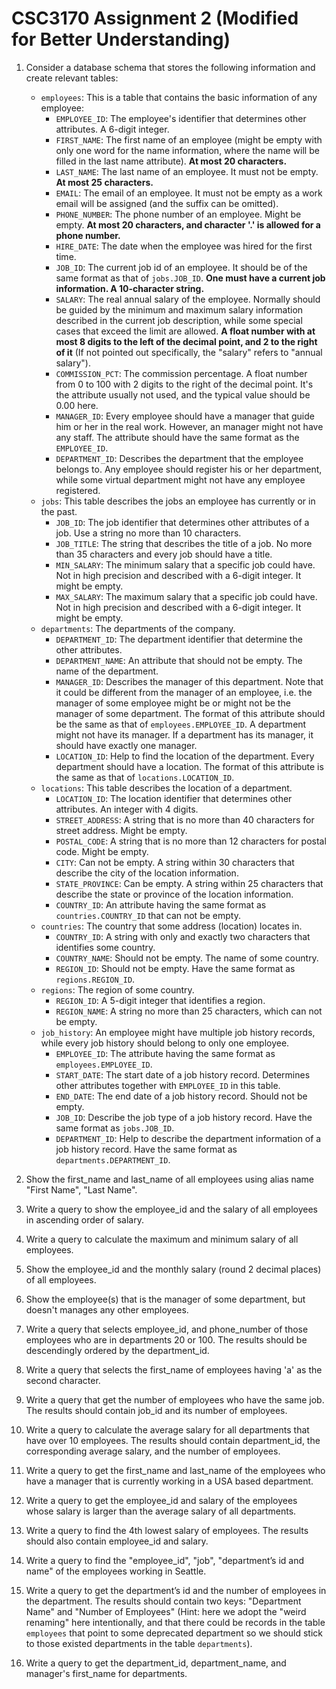 # CSC3170 Assignment 2 (Modified for Better Understanding)

1. Consider a database schema that stores the following information and create relevant tables:

   * `employees`: This is a table that contains the basic information of any employee:
     * `EMPLOYEE_ID`: The employee's identifier that determines other attributes. $\text{A 6-digit integer}$.
     * `FIRST_NAME`: The first name of an employee (might be empty with only one word for the name information, where the name will be filled in the last name attribute). **At most 20 characters.**
     * `LAST_NAME`: The last name of an employee. It must not be empty. **At most 25 characters.**
     * `EMAIL`: The email of an employee. It must not be empty as a work email will be assigned (and the suffix can be omitted).
     * `PHONE_NUMBER`: The phone number of an employee. Might be empty. **At most 20 characters, and character '.' is allowed for a phone number.**
     * `HIRE_DATE`: The date when the employee was hired for the first time.
     * `JOB_ID`: The current job id of an employee. It should be of the same format as that of `jobs.JOB_ID`. **One must have a current job information. A 10-character string.**
     * `SALARY`: The real annual salary of the employee. Normally should be guided by the minimum and maximum salary information described in the current job description, while some special cases that exceed the limit are allowed. **A float number with at most 8 digits to the left of the decimal point, and 2 to the right of it** (If not pointed out specifically, the "salary" refers to "annual salary").
     * `COMMISSION_PCT`: The commission percentage. A float number from 0 to 100 with 2 digits to the right of the decimal point. It's the attribute usually not used, and the typical value should be 0.00 here.
     * `MANAGER_ID`: Every employee should have a manager that guide him or her in the real work. However, an manager might not have any staff. The attribute should have the same format as the `EMPLOYEE_ID`.
     * `DEPARTMENT_ID`: Describes the department that the employee belongs to. Any employee should register his or her department, while some virtual department might not have any employee registered.
   * `jobs`: This table describes the jobs an employee has currently or in the past.
     * `JOB_ID`: The job identifier that determines other attributes of a job. Use a string no more than 10 characters.
     * `JOB_TITLE`: The string that describes the title of a job. No more than 35 characters and every job should have a title.
     * `MIN_SALARY`: The minimum salary that a specific job could have. Not in high precision and described with a 6-digit integer. It might be empty.
     * `MAX_SALARY`: The maximum salary that a specific job could have. Not in high precision and described with a 6-digit integer. It might be empty.
   * `departments`: The departments of the company.
     * `DEPARTMENT_ID`: The department identifier that determine the other attributes.
     * `DEPARTMENT_NAME`: An attribute that should not be empty. The name of the department.
     * `MANAGER_ID`: Describes the manager of this department. Note that it could be different from the manager of an employee, i.e. the manager of some employee might be or might not be the manager of some department. The format of this attribute should be the same as that of `employees.EMPLOYEE_ID`. A department might not have its manager. If a department has its manager, it should have exactly one manager.
     * `LOCATION_ID`: Help to find the location of the department. Every department should have a location. The format of this attribute is the same as that of `locations.LOCATION_ID`.
   * `locations`: This table describes the location of a department.
     * `LOCATION_ID`: The location identifier that determines other attributes. An integer with 4 digits.
     * `STREET_ADDRESS`: A string that is no more than 40 characters for street address. Might be empty.
     * `POSTAL_CODE`: A string that is no more than 12 characters for postal code. Might be empty.
     * `CITY`: Can not be empty. A string within 30 characters that describe the city of the location information.
     * `STATE_PROVINCE`: Can be empty. A string within 25 characters that describe the state or province of the location information.
     * `COUNTRY_ID`: An attribute having the same format as `countries.COUNTRY_ID` that can not be empty.
   * `countries`: The country that some address (location) locates in.
     * `COUNTRY_ID`: A string with only and exactly two characters that identifies some country.
     * `COUNTRY_NAME`: Should not be empty. The name of some country.
     * `REGION_ID`: Should not be empty. Have the same format as `regions.REGION_ID`.
   * `regions`: The region of some country.
     * `REGION_ID`: A 5-digit integer that identifies a region.
     * `REGION_NAME`: A string no more than 25 characters, which can not be empty.
   * `job_history`: An employee might have multiple job history records, while every job history should belong to only one employee.
     * `EMPLOYEE_ID`: The attribute having the same format as `employees.EMPLOYEE_ID`.
     * `START_DATE`: The start date of a job history record. Determines other attributes together with `EMPLOYEE_ID` in this table.
     * `END_DATE`: The end date of a job history record. Should not be empty.
     * `JOB_ID`: Describe the job type of a job history record. Have the same format as `jobs.JOB_ID`.
     * `DEPARTMENT_ID`: Help to describe the department information of a job history record. Have the same format as `departments.DEPARTMENT_ID`.

2. Show the first_name and last_name of all employees using alias name "First Name", "Last Name".

3. Write a query to show the employee_id and the salary of all employees in ascending order of salary.

4. Write a query to calculate the maximum and minimum salary of all employees.

5. Show the employee_id and the monthly salary (round 2 decimal places) of all employees.

6. Show the employee(s) that is the manager of some department, but doesn't manages any other employees.

7. Write a query that selects employee_id, and phone_number of those employees who are in departments 20 or 100. The results should be descendingly ordered by the department_id.

8. Write a query that selects the first_name of employees having 'a' as the second character.

9. Write a query that get the number of employees who have the same job. The results should contain job_id and its number of employees.

10. Write a query to calculate the average salary for all departments that have over 10 employees. The results should contain department_id, the corresponding average salary, and the number of employees.

11. Write a query to get the first_name and last_name of the employees who have a manager that is currently working in a USA based department.

12. Write a query to get the employee_id and salary of the employees whose salary is larger than the average salary of all departments.

13. Write a query to find the 4th lowest salary of employees. The results should also contain employee_id and salary.

14. Write a query to find the "employee_id", "job", "department’s id and name" of the employees working in Seattle.

15. Write a query to get the department’s id and the number of employees in the department. The results should contain two keys: "Department Name" and "Number of Employees" (Hint: here we adopt the "weird renaming" here intentionally, and that there could be records in the table `employees` that point to some deprecated department so we should stick to those existed departments in the table `departments`).

16. Write a query to get the department_id, department_name, and manager's first_name for departments.
